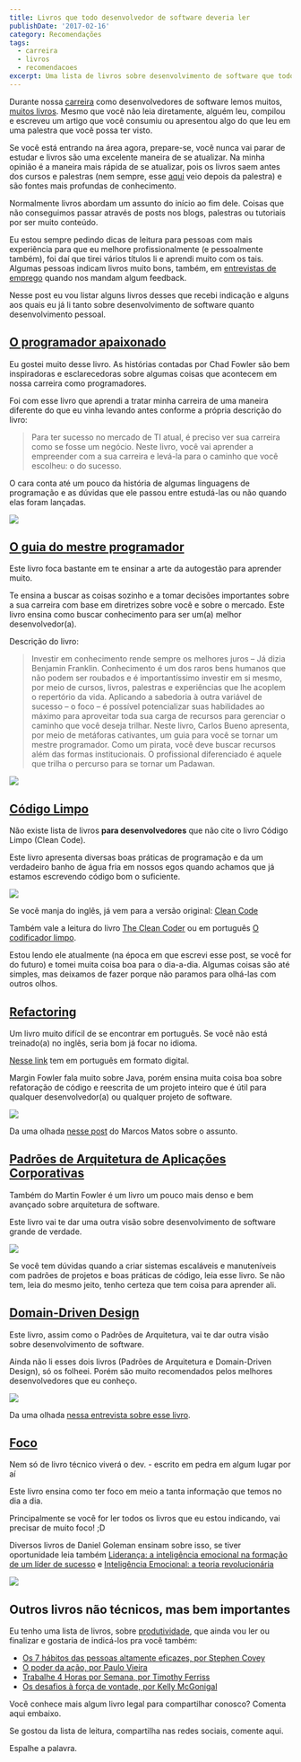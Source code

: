 ```yaml
---
title: Livros que todo desenvolvedor de software deveria ler
publishDate: '2017-02-16'
category: Recomendações
tags:
  - carreira
  - livros
  - recomendacoes
excerpt: Uma lista de livros sobre desenvolvimento de software que todo desenvolvedor deveria ler. Dicas de leitura para melhorar suas habilidades como programador.
---
```


Durante nossa [carreira](https://github.com/woliveiras/front-end-career) como desenvolvedores de software lemos muitos, [muitos livros](/posts/Livros-sobre-JavaScript-do-iniciante-ao-avancado-e-ES6/). Mesmo que você não leia diretamente, alguém leu, compilou e escreveu um artigo que você consumiu ou apresentou algo do que leu em uma palestra que você possa ter visto.

Se você está entrando na área agora, prepare-se, você nunca vai parar de estudar e livros são uma excelente maneira de se atualizar. Na minha opinião é a maneira mais rápida de se atualizar, pois os livros saem antes dos cursos e palestras (nem sempre, esse [aqui](https://www.casadocodigo.com.br/products/livro-desconstruindo-web) veio depois da palestra) e são fontes mais profundas de conhecimento.

Normalmente livros abordam um assunto do início ao fim dele. Coisas que não conseguimos passar através de posts nos blogs, palestras ou tutoriais por ser muito conteúdo.

Eu estou sempre pedindo dicas de leitura para pessoas com mais experiência para que eu melhore profissionalmente (e pessoalmente também), foi daí que tirei vários títulos li e aprendi muito com os tais. Algumas pessoas indicam livros muito bons, também, em [entrevistas de emprego](/posts/Como-e-uma-entrevista-de-emprego-para-desenvolvimento-front-end-JavaScript/) quando nos mandam algum feedback.

Nesse post eu vou listar alguns livros desses que recebi indicação e alguns aos quais eu já li tanto sobre desenvolvimento de software quanto desenvolvimento pessoal.

## <a name='Oprogramadorapaixonadohttps:amzn.to2EhW6iq'></a>[O programador apaixonado](https://amzn.to/2EhW6iq)

Eu gostei muito desse livro. As histórias contadas por Chad Fowler são bem inspiradoras e esclarecedoras sobre algumas coisas que acontecem em nossa carreira como programadores.

Foi com esse livro que aprendi a tratar minha carreira de uma maneira diferente do que eu vinha levando antes conforme a própria descrição do livro:

> Para ter sucesso no mercado de TI atual, é preciso ver sua carreira como se fosse um negócio. Neste livro, você vai aprender a empreender com a sua carreira e levá-la para o caminho que você escolheu: o do sucesso.

O cara conta até um pouco da história de algumas linguagens de programação e as dúvidas que ele passou entre estudá-las ou não quando elas foram lançadas.

[![](https://cdn.shopify.com/s/files/1/0155/7645/products/programador-apaixonado-featured_large.png?v=1411566032)](https://amzn.to/2EhW6iq)

## <a name='Oguiadomestreprogramadorhttps:amzn.to2QB6WGk'></a>[O guia do mestre programador](https://amzn.to/2QB6WGk)

Este livro foca bastante em te ensinar a arte da autogestão para aprender muito.

Te ensina a buscar as coisas sozinho e a tomar decisões importantes sobre a sua carreira com base em diretrizes sobre você e sobre o mercado. Este livro ensina como buscar conhecimento para ser um(a) melhor desenvolvedor(a).

Descrição do livro:

> Investir em conhecimento rende sempre os melhores juros – Já dizia Benjamin Franklin. Conhecimento é um dos raros bens humanos que não podem ser roubados e é importantíssimo investir em si mesmo, por meio de cursos, livros, palestras e experiências que lhe acoplem o repertório da vida. Aplicando a sabedoria à outra variável de sucesso – o foco – é possível potencializar suas habilidades ao máximo para aproveitar toda sua carga de recursos para gerenciar o caminho que você deseja trilhar.
> Neste livro, Carlos Bueno apresenta, por meio de metáforas cativantes, um guia para você se tornar um mestre programador. Como um pirata, você deve buscar recursos além das formas institucionais. O profissional diferenciado é aquele que trilha o percurso para se tornar um Padawan.

[![](https://cdn.shopify.com/s/files/1/0155/7645/products/F_rZcE1nCFDaz1yv2rMbvp0sp7ehJKYYt3i1s1zp9Jc_size_mode_3_size_1024x768_large.jpeg?v=1448907418)](https://amzn.to/2QB6WGk)

## <a name='CdigoLimpohttps:amzn.to2QfW5lF'></a>[Código Limpo](https://amzn.to/2QfW5lF)

Não existe lista de livros **para desenvolvedores** que não cite o livro Código Limpo (Clean Code).

Este livro apresenta diversas boas práticas de programação e da um verdadeiro banho de água fria em nossos egos quando achamos que já estamos escrevendo código bom o suficiente.

[![](https://images-na.ssl-images-amazon.com/images/I/41TINACY3hL._SX384_BO1,204,203,200_.jpg)](https://amzn.to/2QfW5lF)

Se você manja do inglês, já vem para a versão original: [Clean Code](https://amzn.to/2Qdrd5a)

Também vale a leitura do livro [The Clean Coder](https://amzn.to/2Uk7cZf) ou em português [O codificador limpo](https://amzn.to/2L1ehJV).

Estou lendo ele atualmente (na época em que escrevi esse post, se você for do futuro) e tomei muita coisa boa para o dia-a-dia. Algumas coisas são até simples, mas deixamos de fazer porque não paramos para olhá-las com outros olhos.

## <a name='Refactoringhttps:amzn.to2QF2JBl'></a>[Refactoring](https://amzn.to/2QF2JBl)

Um livro muito difícil de se encontrar em português. Se você não está treinado(a) no inglês, seria bom já focar no idioma.

[Nesse link](https://amzn.to/2Pmd8wV) tem em português em formato digital.

Margin Fowler fala muito sobre Java, porém ensina muita coisa boa sobre refatoração de código e reescrita de um projeto inteiro que é útil para qualquer desenvolvedor(a) ou qualquer projeto de software.

[![](https://images-na.ssl-images-amazon.com/images/I/51ttgxwzArL._SX389_BO1,204,203,200_.jpg)](https://amzn.to/2QF2JBl)

Da uma olhada [nesse post](https://www.thoughtworks.com/pt/insights/blog/refactoring-book) do Marcos Matos sobre o assunto.

## <a name='PadresdeArquiteturadeAplicaesCorporativashttps:amzn.to2L2lucU'></a>[Padrões de Arquitetura de Aplicações Corporativas](https://amzn.to/2L2lucU)

Também do Martin Fowler é um livro um pouco mais denso e bem avançado sobre arquitetura de software.

Este livro vai te dar uma outra visão sobre desenvolvimento de software grande de verdade.

[![](https://images-na.ssl-images-amazon.com/images/I/51CVux%2BG7WL._SX359_BO1,204,203,200_.jpg)](https://amzn.to/2L2lucU)

Se você tem dúvidas quando a criar sistemas escaláveis e manuteníveis com padrões de projetos e boas práticas de código, leia esse livro. Se não tem, leia do mesmo jeito, tenho certeza que tem coisa para aprender ali.

## <a name='Domain-DrivenDesignhttps:amzn.to2L0uTRT'></a>[Domain-Driven Design](https://amzn.to/2L0uTRT)

Este livro, assim como o Padrões de Arquitetura, vai te dar outra visão sobre desenvolvimento de software.

Ainda não li esses dois livros (Padrões de Arquitetura e Domain-Driven Design), só os folheei. Porém são muito recomendados pelos melhores desenvolvedores que eu conheço.

[![](https://images-na.ssl-images-amazon.com/images/I/51sZW87slRL._SX375_BO1,204,203,200_.jpg)](https://amzn.to/2L0uTRT)

Da uma olhada [nessa entrevista sobre esse livro](https://www.infoq.com/br/articles/ddd-10-anos).

## <a name='Focohttps:amzn.to2Sy3qtl'></a>[Foco](https://amzn.to/2Sy3qtl)

Nem só de livro técnico viverá o dev. - escrito em pedra em algum lugar por aí

Este livro ensina como ter foco em meio a tanta informação que temos no dia a dia.

Principalmente se você for ler todos os livros que eu estou indicando, vai precisar de muito foco! ;D

Diversos livros de Daniel Goleman ensinam sobre isso, se tiver oportunidade leia também [Liderança: a inteligência emocional na formação de um líder de sucesso](https://amzn.to/2SuGY4w) e [Inteligência Emocional: a teoria revolucionária](https://amzn.to/2Qj5YPF)

[![](https://coachingmais50.com.br/wp-content/uploads/2015/03/foco_coachingmais50.com_.br_.jpg)](https://amzn.to/2Sy3qtl)

## <a name='Outroslivrosnotcnicosmasbemimportantes'></a>Outros livros não técnicos, mas bem importantes

Eu tenho uma lista de livros, sobre [produtividade](/posts/produtividade-uma-re-introducao/), que ainda vou ler ou finalizar e gostaria de indicá-los pra você também:

- [Os 7 hábitos das pessoas altamente eficazes, por Stephen Covey](https://amzn.to/2KYQbPV)
- [O poder da ação, por Paulo Vieira](https://amzn.to/2SvIbZ8)
- [Trabalhe 4 Horas por Semana, por Timothy Ferriss](https://amzn.to/2QB8ksw)
- [Os desafios à força de vontade, por Kelly McGonigal](https://amzn.to/2Sy5sdk)

Você conhece mais algum livro legal para compartilhar conosco? Comenta aqui embaixo.

Se gostou da lista de leitura, compartilha nas redes sociais, comente aqui.

Espalhe a palavra.
